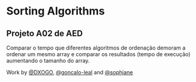 # Sorting Algorithms

## Projeto A02 de AED

Comparar o tempo que diferentes algoritmos de ordenação demoram a ordenar um mesmo array e comparar os resultados (tempo de execução) aumentando o tamanho do array.

Work by <a href="https://github.com/dxogo">@DXOGO</a>, <a href="https://github.com/goncalo-leal">@goncalo-leal</a> and <a href="https://github.com/sophjane">@sophjane</a>

